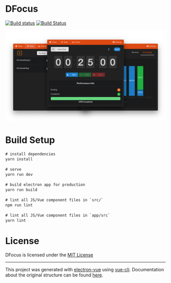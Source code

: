 # DFocus

[![Build status](https://ci.appveyor.com/api/projects/status/tb4wy32botgack6u/branch/master?svg=true)](https://ci.appveyor.com/project/dlanileonardo/dfocus/branch/master)
[![Build Status](https://travis-ci.org/dlanileonardo/dfocus.svg?branch=master)](https://travis-ci.org/dlanileonardo/dfocus)

<p align="center">
  <img src="./.github/images/screenshot.png">
</p>

# Build Setup

```
# install dependencies
yarn install

# serve
yarn run dev

# build electron app for production
yarn run build

# lint all JS/Vue component files in `src/`
npm run lint

# lint all JS/Vue component files in `app/src`
yarn lint
```

# License

DFocus is licensed under the [MIT License](./LICENSE)


---

This project was generated with [electron-vue](https://github.com/SimulatedGREG/electron-vue) using [vue-cli](https://github.com/vuejs/vue-cli).
Documentation about the original structure can be found [here](https://simulatedgreg.gitbooks.io/electron-vue/content/index.html).

